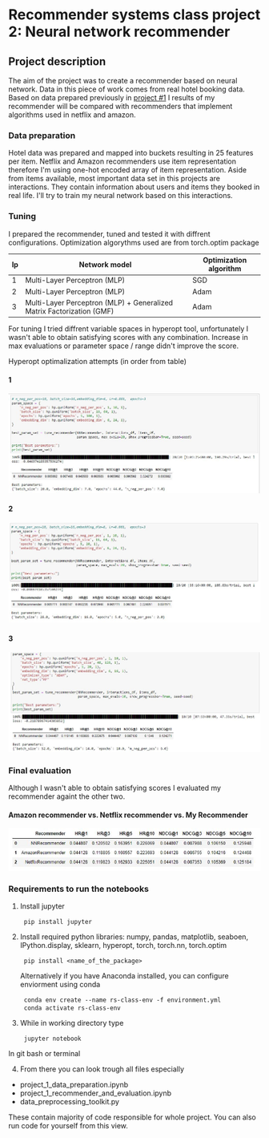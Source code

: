 # Recommender systems class project 2: Neural network recommender

## Project description

The aim of the project was to create a recommender based on neural network. Data in this piece of work
comes from real hotel booking data. Based on data prepared previously in [project #1](https://github.com/e-lawniczak/rsc-project1.git)
I results of my recommender will be compared with recommenders that implement algorithms used in netflix and amazon.

### Data preparation

Hotel data was prepared and mapped into buckets resulting in 25 features per item.
Netflix and Amazon recommenders use item representation therefore I'm using one-hot encoded array of item representation.
Aside from items available, most important data set in this projects are interactions. They contain information about users and items they booked in real life.
I'll try to train my neural network based on this interactions.

### Tuning
I prepared the recommender, tuned and tested it with diffrent configurations.
Optimization algorythms used are from torch.optim package

| lp | Network model                                                         | Optimization algorithm |
|----|-----------------------------------------------------------------------|------------------------|
| 1  | Multi-Layer Perceptron (MLP)                                          | SGD                    |
| 2  | Multi-Layer Perceptron (MLP)                                          | Adam                   |
| 3  | Multi-Layer Perceptron (MLP) + Generalized Matrix Factorization (GMF) | Adam                   |

For tuning I tried diffrent variable spaces in hyperopt tool, unfortunately I wasn't able to obtain satisfying scores with any combination.
Increase in max evaluations or parameter space / range didn't improve the score.

Hyperopt optimalization attempts (in order from table)
#### 1
![mlp + sgd tuning](img/tuning_mlp_sgd.JPG)

#### 2
![mlp + adam tuning](img/tuning_mlp_adam.JPG)

#### 3
![mlp+gmf+adam tuning](img/tuning_mlp_gmf_adam.JPG)


### Final evaluation

Although I wasn't able to obtain satisfying scores I evaluated my recommender againt the other two. 


#### Amazon recommender vs. Netflix recommender vs. My Recommender
![Final evaluation](img/final_evaluation.JPG)

### Requirements to run the notebooks

1. Install jupyter
    <!-- -->

        pip install jupyter

    
2. Install required python libraries: numpy, pandas, matplotlib, seaboen, IPython.display, sklearn, hyperopt, torch, torch.nn, torch.optim
     <!-- -->

        pip install <name_of_the_package>


   Alternatively if you have Anaconda installed, you can configure enviorment using conda
    <!-- -->
       
        conda env create --name rs-class-env -f environment.yml
        conda activate rs-class-env



3. While in working directory type
         <!-- -->

        jupyter notebook

In git bash or terminal

4. From there you can look trough all files especially
- project_1_data_preparation.ipynb
- project_1_recommender_and_evaluation.ipynb
- data_preprocessing_toolkit.py

These contain majority of code responsible for whole project. You can also run code for yourself from this view.

